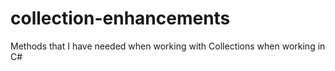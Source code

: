 # collection-enhancements
Methods that I have needed when working with Collections when working in C#
